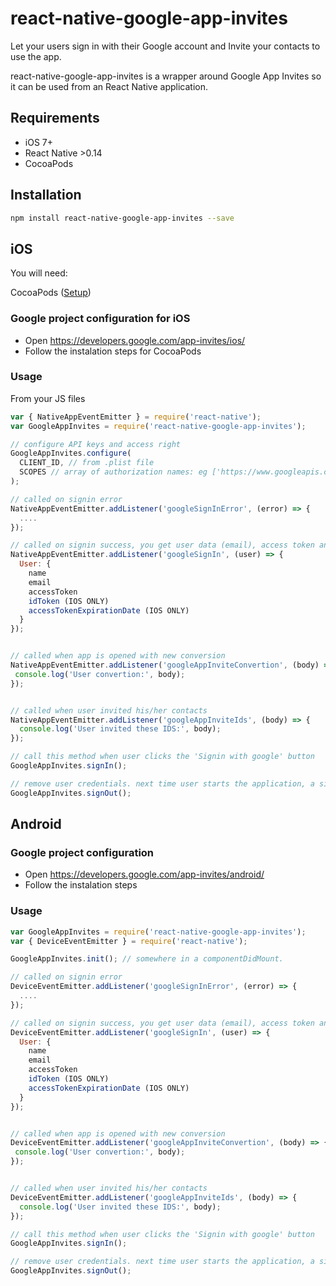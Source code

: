 # react-native-google-app-invites
Let your users sign in with their Google account and Invite your
contacts to use the app.

react-native-google-app-invites is a wrapper around Google App Invites so it can be used from an React Native application.

## Requirements

- iOS 7+
- React Native >0.14
- CocoaPods

## Installation

```bash
npm install react-native-google-app-invites --save
```

## iOS

You will need:

CocoaPods ([Setup](https://guides.cocoapods.org/using/getting-started.html#installation))

### Google project configuration for iOS

- Open https://developers.google.com/app-invites/ios/
- Follow the instalation steps for CocoaPods

### Usage

From your JS files
```js
var { NativeAppEventEmitter } = require('react-native');
var GoogleAppInvites = require('react-native-google-app-invites');

// configure API keys and access right
GoogleAppInvites.configure(
  CLIENT_ID, // from .plist file
  SCOPES // array of authorization names: eg ['https://www.googleapis.com/auth/plus.login']
);

// called on signin error
NativeAppEventEmitter.addListener('googleSignInError', (error) => {
  ....
});

// called on signin success, you get user data (email), access token and idToken
NativeAppEventEmitter.addListener('googleSignIn', (user) => {
  User: {
    name
    email
    accessToken
    idToken (IOS ONLY)
    accessTokenExpirationDate (IOS ONLY)
  }
});


// called when app is opened with new conversion
NativeAppEventEmitter.addListener('googleAppInviteConvertion', (body) => {
 console.log('User convertion:', body);
});


// called when user invited his/her contacts
NativeAppEventEmitter.addListener('googleAppInviteIds', (body) => {
  console.log('User invited these IDS:', body);
});

// call this method when user clicks the 'Signin with google' button
GoogleAppInvites.signIn();

// remove user credentials. next time user starts the application, a signin promp will be displayed
GoogleAppInvites.signOut();
```

## Android

### Google project configuration

- Open https://developers.google.com/app-invites/android/
- Follow the instalation steps

### Usage
```js
var GoogleAppInvites = require('react-native-google-app-invites');
var { DeviceEventEmitter } = require('react-native');

GoogleAppInvites.init(); // somewhere in a componentDidMount.

// called on signin error
DeviceEventEmitter.addListener('googleSignInError', (error) => {
  ....
});

// called on signin success, you get user data (email), access token and idToken
DeviceEventEmitter.addListener('googleSignIn', (user) => {
  User: {
    name
    email
    accessToken
    idToken (IOS ONLY)
    accessTokenExpirationDate (IOS ONLY)
  }
});


// called when app is opened with new conversion
DeviceEventEmitter.addListener('googleAppInviteConvertion', (body) => {
 console.log('User convertion:', body);
});


// called when user invited his/her contacts
DeviceEventEmitter.addListener('googleAppInviteIds', (body) => {
  console.log('User invited these IDS:', body);
});

// call this method when user clicks the 'Signin with google' button
GoogleAppInvites.signIn();

// remove user credentials. next time user starts the application, a signin promp will be displayed
GoogleAppInvites.signOut();

```
